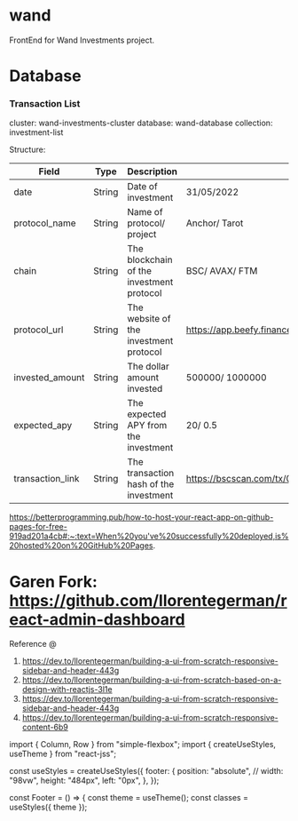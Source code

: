 # wand
FrontEnd for Wand Investments project.


# Database

### Transaction List
cluster: wand-investments-cluster
database: wand-database
collection: investment-list

Structure:

| Field            | Type   | Description                               | Example                                                                                   |
|------------------|--------|-------------------------------------------|-------------------------------------------------------------------------------------------|
| date             | String | Date of investment                        | 31/05/2022                                                                                |
| protocol_name    | String | Name of protocol/ project                 | Anchor/ Tarot                                                                             |
| chain            | String | The blockchain of the investment protocol | BSC/ AVAX/ FTM                                                                            |
| protocol_url     | String | The website of the investment protocol    | https://app.beefy.finance/#/                                                              |
| invested_amount  | String | The dollar amount invested                | 500000/ 1000000                                                                           |
| expected_apy     | String | The expected APY from the investment      | 20/ 0.5                                                                                   |
| transaction_link | String | The transaction hash of the investment    | https://bscscan.com/tx/0x919fafa94a776356d7be9116e0d18f8777209cc3be7d1d2a7eaed897f7160e4f |



<!-- Deploying react app to github -->
https://betterprogramming.pub/how-to-host-your-react-app-on-github-pages-for-free-919ad201a4cb#:~:text=When%20you've%20successfully%20deployed,is%20hosted%20on%20GitHub%20Pages.

# Garen Fork: https://github.com/llorentegerman/react-admin-dashboard

Reference @
1. https://dev.to/llorentegerman/building-a-ui-from-scratch-responsive-sidebar-and-header-443g
2. https://dev.to/llorentegerman/building-a-ui-from-scratch-based-on-a-design-with-reactjs-3l1e
3. https://dev.to/llorentegerman/building-a-ui-from-scratch-responsive-sidebar-and-header-443g
4. https://dev.to/llorentegerman/building-a-ui-from-scratch-responsive-content-6b9



import { Column, Row } from "simple-flexbox";
import { createUseStyles, useTheme } from "react-jss";

const useStyles = createUseStyles({
  footer: {
    position: "absolute",
    // width: "98vw",
    height: "484px",
    left: "0px",
  },
});

const Footer = () => {
  const theme = useTheme();
  const classes = useStyles({ theme });


